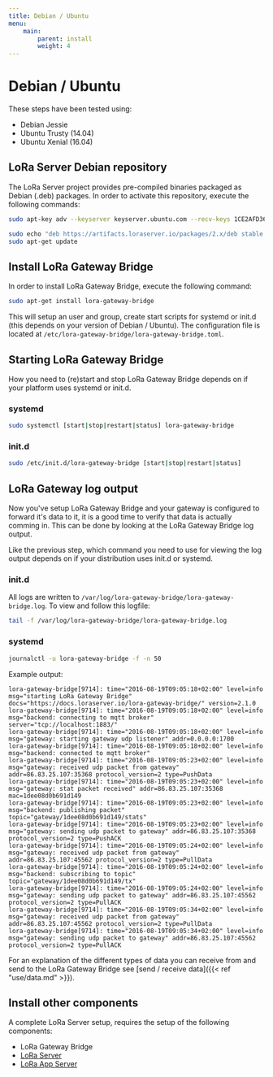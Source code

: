 ```yaml
---
title: Debian / Ubuntu
menu:
    main:
        parent: install
        weight: 4
---
```


# Debian / Ubuntu

These steps have been tested using:

* Debian Jessie
* Ubuntu Trusty (14.04)
* Ubuntu Xenial (16.04)

## LoRa Server Debian repository

The LoRa Server project provides pre-compiled binaries packaged as Debian (.deb)
packages. In order to activate this repository, execute the following
commands:

```bash
sudo apt-key adv --keyserver keyserver.ubuntu.com --recv-keys 1CE2AFD36DBCCA00

sudo echo "deb https://artifacts.loraserver.io/packages/2.x/deb stable main" | sudo tee /etc/apt/sources.list.d/loraserver.list
sudo apt-get update
```

## Install LoRa Gateway Bridge

In order to install LoRa Gateway Bridge, execute the following command:

```bash
sudo apt-get install lora-gateway-bridge
```

This will setup an user and group, create start scripts for systemd or init.d
(this depends on your version of Debian / Ubuntu). The configuration file is
located at `/etc/lora-gateway-bridge/lora-gateway-bridge.toml`.

## Starting LoRa Gateway Bridge

How you need to (re)start and stop LoRa Gateway Bridge depends on if your
platform uses systemd or init.d.

### systemd

```bash
sudo systemctl [start|stop|restart|status] lora-gateway-bridge
```

### init.d

```bash
sudo /etc/init.d/lora-gateway-bridge [start|stop|restart|status]
```

## LoRa Gateway log output

Now you've setup LoRa Gateway Bridge and your gateway is configured to forward
it's data to it, it is a good time to verify that data is actually comming in.
This can be done by looking at the LoRa Gateway Bridge log output.

Like the previous step, which command you need to use for viewing the
log output depends on if your distribution uses init.d or systemd.

### init.d

All logs are written to `/var/log/lora-gateway-bridge/lora-gateway-bridge.log`.
To view and follow this logfile:

```bash
tail -f /var/log/lora-gateway-bridge/lora-gateway-bridge.log
```

### systemd

```bash
journalctl -u lora-gateway-bridge -f -n 50
```

Example output:

```
lora-gateway-bridge[9714]: time="2016-08-19T09:05:18+02:00" level=info msg="starting LoRa Gateway Bridge" docs="https://docs.loraserver.io/lora-gateway-bridge/" version=2.1.0
lora-gateway-bridge[9714]: time="2016-08-19T09:05:18+02:00" level=info msg="backend: connecting to mqtt broker" server="tcp://localhost:1883/"
lora-gateway-bridge[9714]: time="2016-08-19T09:05:18+02:00" level=info msg="gateway: starting gateway udp listener" addr=0.0.0.0:1700
lora-gateway-bridge[9714]: time="2016-08-19T09:05:18+02:00" level=info msg="backend: connected to mqtt broker"
lora-gateway-bridge[9714]: time="2016-08-19T09:05:23+02:00" level=info msg="gateway: received udp packet from gateway" addr=86.83.25.107:35368 protocol_version=2 type=PushData
lora-gateway-bridge[9714]: time="2016-08-19T09:05:23+02:00" level=info msg="gateway: stat packet received" addr=86.83.25.107:35368 mac=1dee08d0b691d149
lora-gateway-bridge[9714]: time="2016-08-19T09:05:23+02:00" level=info msg="backend: publishing packet" topic="gateway/1dee08d0b691d149/stats"
lora-gateway-bridge[9714]: time="2016-08-19T09:05:23+02:00" level=info msg="gateway: sending udp packet to gateway" addr=86.83.25.107:35368 protocol_version=2 type=PushACK
lora-gateway-bridge[9714]: time="2016-08-19T09:05:24+02:00" level=info msg="gateway: received udp packet from gateway" addr=86.83.25.107:45562 protocol_version=2 type=PullData
lora-gateway-bridge[9714]: time="2016-08-19T09:05:24+02:00" level=info msg="backend: subscribing to topic" topic="gateway/1dee08d0b691d149/tx"
lora-gateway-bridge[9714]: time="2016-08-19T09:05:24+02:00" level=info msg="gateway: sending udp packet to gateway" addr=86.83.25.107:45562 protocol_version=2 type=PullACK
lora-gateway-bridge[9714]: time="2016-08-19T09:05:34+02:00" level=info msg="gateway: received udp packet from gateway" addr=86.83.25.107:45562 protocol_version=2 type=PullData
lora-gateway-bridge[9714]: time="2016-08-19T09:05:34+02:00" level=info msg="gateway: sending udp packet to gateway" addr=86.83.25.107:45562 protocol_version=2 type=PullACK
```

For an explanation of the different types of data you can receive from and
send to the LoRa Gateway Bridge see [send / receive data]({{< ref "use/data.md" >}}).

## Install other components

A complete LoRa Server setup, requires the setup of the following components:


* LoRa Gateway Bridge
* [LoRa Server](/loraserver/)
* [LoRa App Server](/lora-app-server/)
